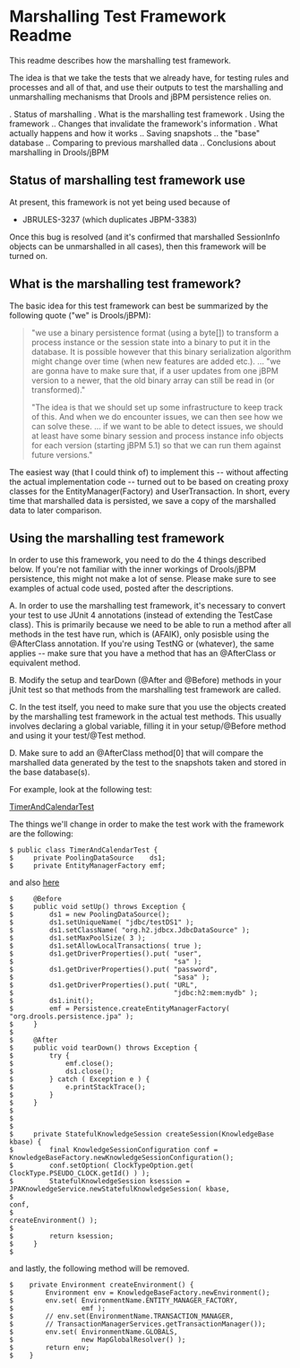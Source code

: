 
Marshalling Test Framework Readme
=================================

This readme describes how the marshalling test framework.

The idea is that we take the tests that we already have, for testing rules and processes and all of that, and use their outputs to test the marshalling and unmarshalling mechanisms that Drools and jBPM persistence relies on.

. Status of marshalling
. What is the marshalling test framework
. Using the framework
.. Changes that invalidate the framework's information
. What actually happens and how it works
.. Saving snapshots
.. the "base" database
.. Comparing to previous marshalled data
.. Conclusions about marshalling in Drools/jBPM


Status of marshalling test framework use
-------------------------------------------

At present, this framework is not yet being used because of 
- JBRULES-3237 (which duplicates JBPM-3383) 

Once this bug is resolved (and it's confirmed that marshalled SessionInfo objects
can be unmarshalled in all cases), then this framework will be turned on. 

What is the marshalling test framework?
------------------------------------------

The basic idea for this test framework can best be summarized by the following
quote ("we" is Drools/jBPM): 

 > "we use a binary persistence format (using a byte[]) to transform a 
 >  process instance or the session state into a binary to put it in the 
 >  database. It is possible however that this binary serialization 
 >  algorithm might change over time (when new features are added etc.).
 ...
 > "we are gonna have to make sure that, if a user updates from one jBPM 
 >  version to a newer, that the old binary array can still be read in 
 > (or transformed)."
 > 
 > "The idea is that we should set up some infrastructure to keep track 
 >  of this. And when we do encounter issues, we can then see how we can 
 >  solve these. ... if we want to be able to detect issues, we should at 
 >  least have some binary session and process instance info objects for 
 >  each version (starting jBPM 5.1) so that we can run them against 
 >  future versions."

The easiest way (that I could think of) to implement this -- without affecting the actual implementation code -- turned out to be based on creating proxy classes for the EntityManager(Factory) and UserTransaction. In short, every time that marshalled data is persisted, we save a copy of the marshalled data to later comparison. 


Using the marshalling test framework
-----------------------------------------

In order to use this framework, you need to do the 4 things described below. If you're not familiar with the inner workings of Drools/jBPM persistence, this might not make a lot of sense. Please make sure to see examples of actual code used, posted after the descriptions. 

A. In order to use the marshalling test framework, it's necessary to convert your test to use JUnit 4 annotations (instead of extending the TestCase class). This is primarily because we need to be able to run a method after all methods in the test have run, which is (AFAIK), only posisble using the @AfterClass annotation. If you're using TestNG or (whatever), the same applies -- make sure that you have a method that has an @AfterClass or equivalent method. 

B. Modify the setup and tearDown (@After and @Before) methods in your jUnit test so that methods from the marshalling test framework are called. 

C. In the test itself, you need to make sure that you use the objects created by the marshalling test framework in the actual test methods. This usually involves declaring a global variable, filling it in your setup/@Before method and using it your test/@Test method. 

D. Make sure to add an @AfterClass method[0] that will compare the marshalled data 
generated by the test to the snapshots taken and stored in the base database(s). 

For example, look at the following test: 

 [TimerAndCalendarTest](https://github.com/droolsjbpm/drools/blob/b869611e377e9fc5e036c64c296eeaba75a5cd0e/drools-persistence-jpa/src/test/java/org/drools/timer/integrationtests/TimerAndCalendarTest.java)

The things we'll change in order to make the test work with the framework are the following: 

    $ public class TimerAndCalendarTest {
    $     private PoolingDataSource    ds1;
    $     private EntityManagerFactory emf;

and also [here](https://github.com/droolsjbpm/drools/blob/b869611e377e9fc5e036c64c296eeaba75a5cd0e/drools-persistence-jpa/src/test/java/org/drools/timer/integrationtests/TimerAndCalendarTest.java#L245) 

    $     @Before
    $     public void setUp() throws Exception {
    $         ds1 = new PoolingDataSource();
    $         ds1.setUniqueName( "jdbc/testDS1" );
    $         ds1.setClassName( "org.h2.jdbcx.JdbcDataSource" );
    $         ds1.setMaxPoolSize( 3 );
    $         ds1.setAllowLocalTransactions( true );
    $         ds1.getDriverProperties().put( "user",
    $                                        "sa" );
    $         ds1.getDriverProperties().put( "password",
    $                                        "sasa" );
    $         ds1.getDriverProperties().put( "URL",
    $                                        "jdbc:h2:mem:mydb" );
    $         ds1.init();
    $         emf = Persistence.createEntityManagerFactory( "org.drools.persistence.jpa" );
    $     }
    $ 
    $     @After
    $     public void tearDown() throws Exception {
    $         try {
    $             emf.close();
    $             ds1.close();
    $         } catch ( Exception e ) {
    $             e.printStackTrace();
    $         }
    $     }
    $ 
    $ 
    $ 
    $     private StatefulKnowledgeSession createSession(KnowledgeBase kbase) {
    $         final KnowledgeSessionConfiguration conf = KnowledgeBaseFactory.newKnowledgeSessionConfiguration();
    $         conf.setOption( ClockTypeOption.get( ClockType.PSEUDO_CLOCK.getId() ) );
    $         StatefulKnowledgeSession ksession = JPAKnowledgeService.newStatefulKnowledgeSession( kbase,
    $                                                                                              conf,
    $                                                                                              createEnvironment() );
    $
    $         return ksession;
    $     }
    $ 

and lastly, the following method will be removed.

    $    private Environment createEnvironment() {
    $        Environment env = KnowledgeBaseFactory.newEnvironment();
    $        env.set( EnvironmentName.ENTITY_MANAGER_FACTORY,
    $                 emf );
    $        // env.set(EnvironmentName.TRANSACTION_MANAGER,
    $        // TransactionManagerServices.getTransactionManager());
    $        env.set( EnvironmentName.GLOBALS,
    $                 new MapGlobalResolver() );
    $        return env;
    $    }


